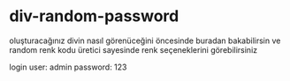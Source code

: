 # div-random-password
oluşturacağınız divin nasıl görenüceğini öncesinde buradan bakabilirsin ve random renk kodu üretici sayesinde renk seçeneklerini görebilirsiniz


login 
user: admin 
password: 123
